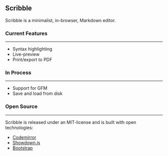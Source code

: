 ## Scribble
Scribble is a minimalist, in-browser, Markdown editor.

### Current Features
___
* Syntax highlighting  
* Live-preview
* Print/export to PDF

### In Process
___
* Support for GFM
* Save and load from disk

### Open Source
___               
Scribble is released under an MIT-license and is built with open technologies:  
* [Codemirror](codemirror.net)  
* [Showdown.js](https://github.com/coreyti/showdown)  
* [Bootstrap](https://github.com/twitter/bootstrap)  
     